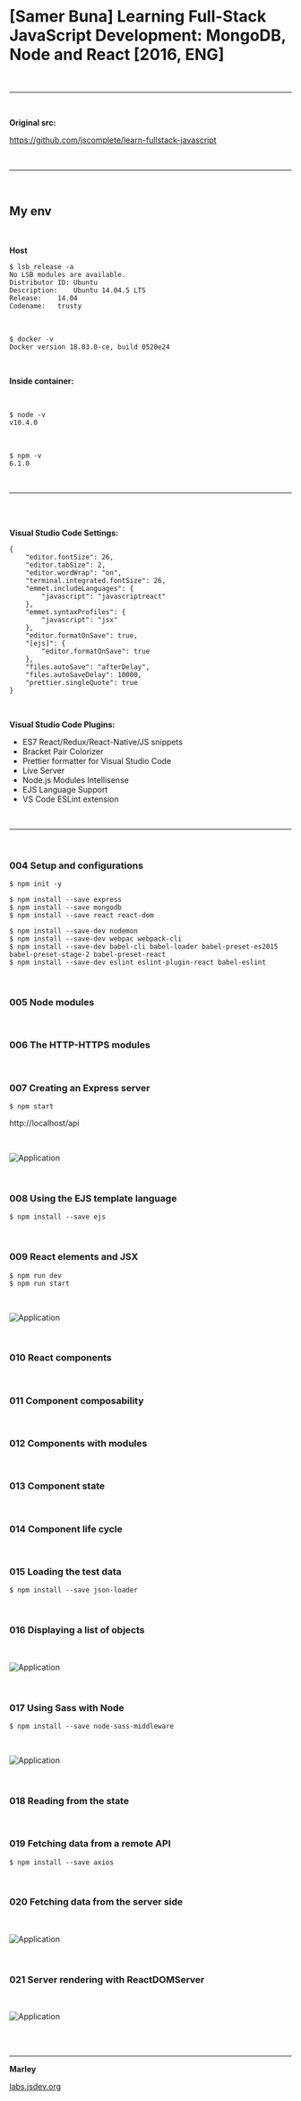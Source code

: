 # [Samer Buna] Learning Full-Stack JavaScript Development: MongoDB, Node and React [2016, ENG]

<br/>
<hr/>
<br/>

**Original src:**

https://github.com/jscomplete/learn-fullstack-javascript

<br/>
<hr/>
<br/>

## My env

<br/>

**Host**

    $ lsb_release -a
    No LSB modules are available.
    Distributor ID:	Ubuntu
    Description:	Ubuntu 14.04.5 LTS
    Release:	14.04
    Codename:	trusty

<br/>

    $ docker -v
    Docker version 18.03.0-ce, build 0520e24

<br/>

**Inside container:**

<br/>

    $ node -v
    v10.4.0

<br/>

    $ npm -v
    6.1.0

<br/>
<hr/>
<br/>

<br/>

**Visual Studio Code Settings:**

    {
        "editor.fontSize": 26,
        "editor.tabSize": 2,
        "editor.wordWrap": "on",
        "terminal.integrated.fontSize": 26,
        "emmet.includeLanguages": {
            "javascript": "javascriptreact"
        },
        "emmet.syntaxProfiles": {
            "javascript": "jsx"
        },
        "editor.formatOnSave": true,
        "[ejs]": {
            "editor.formatOnSave": true
        },
        "files.autoSave": "afterDelay",
        "files.autoSaveDelay": 10000,
        "prettier.singleQuote": true
    }

<br/>

**Visual Studio Code Plugins:**

- ES7 React/Redux/React-Native/JS snippets
- Bracket Pair Colorizer
- Prettier formatter for Visual Studio Code
- Live Server
- Node.js Modules Intellisense
- EJS Language Support
- VS Code ESLint extension

<br/>
<hr/>
<br/>

### 004 Setup and configurations

    $ npm init -y

    $ npm install --save express
    $ npm install --save mongodb
    $ npm install --save react react-dom

    $ npm install --save-dev nodemon
    $ npm install --save-dev webpac webpack-cli
    $ npm install --save-dev babel-cli babel-loader babel-preset-es2015 babel-preset-stage-2 babel-preset-react
    $ npm install --save-dev eslint eslint-plugin-react babel-eslint

<br/>

### 005 Node modules

<br/>

### 006 The HTTP-HTTPS modules

<br/>

### 007 Creating an Express server

    $ npm start

http://localhost/api

<br/>

![Application](/img/pic-01.png?raw=true)

<br/>

### 008 Using the EJS template language

    $ npm install --save ejs

<br/>

### 009 React elements and JSX

    $ npm run dev
    $ npm run start

<br/>

![Application](/img/pic-02.png?raw=true)

<br/>

### 010 React components

<br/>

### 011 Component composability

<br/>

### 012 Components with modules

<br/>

### 013 Component state

<br/>

### 014 Component life cycle

<br/>

### 015 Loading the test data

    $ npm install --save json-loader

<br/>

### 016 Displaying a list of objects

<br/>

![Application](/img/pic-03.png?raw=true)

<br/>

### 017 Using Sass with Node

    $ npm install --save node-sass-middleware

<br/>

![Application](/img/pic-04.png?raw=true)

<br/>

### 018 Reading from the state

<br/>

### 019 Fetching data from a remote API

    $ npm install --save axios

<br/>

### 020 Fetching data from the server side

<br/>

![Application](/img/pic-05.png?raw=true)

<br/>

### 021 Server rendering with ReactDOMServer

<br/>

![Application](/img/pic-06.png?raw=true)

<br/><br/>

---

**Marley**

<a href="https://labs.jsdev.org">labs.jsdev.org</a>
